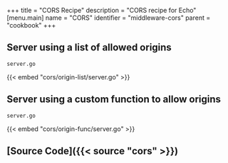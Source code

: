 +++
title = "CORS Recipe"
description = "CORS recipe for Echo"
[menu.main]
  name = "CORS"
  identifier = "middleware-cors"
  parent = "cookbook"
+++

## Server using a list of allowed origins

`server.go`

{{< embed "cors/origin-list/server.go" >}}

## Server using a custom function to allow origins

`server.go`

{{< embed "cors/origin-func/server.go" >}}

## [Source Code]({{< source "cors" >}})

